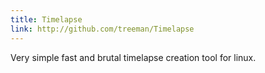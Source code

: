 ```yaml
---
title: Timelapse
link: http://github.com/treeman/Timelapse
---
```


Very simple fast and brutal timelapse creation tool for linux.

